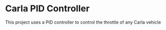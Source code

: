 # Carla PID Controller
This project uses a PID controller to control the throttle of any Carla vehicle 
